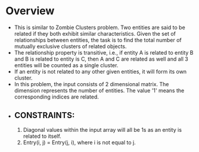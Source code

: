 # Overview #
* This is similar to Zombie Clusters problem. Two entities are said to be related if they both exhibit similar characteristics. Given the set of relationships between entities, the task is to find the total number of mutually exclusive clusters of related objects. 
* The relationship property is transitive, i.e., if entity A is related to entity B and B is related to entity is C, then A and C are related as well and all 3 entities will be counted as a single cluster. 
* If an entity is not related to any other given entities, it will form its own cluster.
* In this problem, the input consists of 2 dimensional matrix. The dimension represents the number of entities. The value '1' means the corresponding indices are related.
* ## CONSTRAINTS: ##
    1) Diagonal values within the input array will all be 1s as an entity is related to itself. <br />
    2) Entry(i, j) = Entry(j, i), where i is not equal to j.
